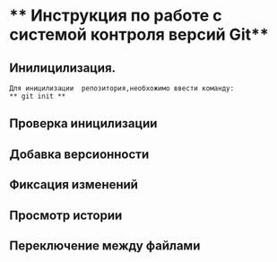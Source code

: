 # ** Инструкция по работе с системой контроля версий Git**

## Инилицилизация.
    Для иницилизации  репозитория,необхожимо ввести команду:
    ** git init **

## Проверка иницилизации

## Добавка версионности

## Фиксация изменений

## Просмотр истории

## Переключение между файлами